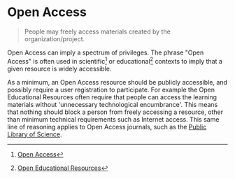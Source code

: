 # Open Access

> People may freely access materials created by the organization/project.

Open Access can imply a spectrum of privileges. The phrase "Open Access" is often used in scientific[^1] or educational[^2] contexts to imply that a given resource is widely accessible.

As a minimum, an Open Access resource should be publicly accessible, and possibly require a user registration to participate. For example the Open Educational Resources often require that people can access the learning materials without 'unnecessary technological encumbrance'. This means that nothing should block a person from freely accessing a resource, other than minimum technical requirements such as Internet access. This same line of reasoning applies to Open Access journals, such as the [Public Library of Science](https://www.plos.org/).

[^1]: [Open Access](https://en.wikipedia.org/wiki/Open_access)

[^2]: [Open Educational Resources](https://en.wikipedia.org/wiki/Open_educational_resources)


